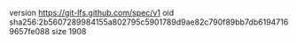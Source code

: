 version https://git-lfs.github.com/spec/v1
oid sha256:2b5607289984155a802795c5901789d9ae82c790f89bb7db61947169657fe088
size 1908
